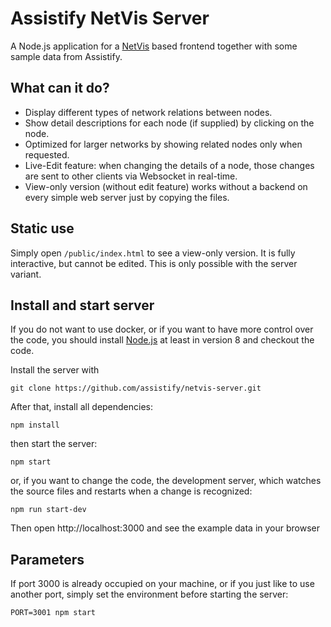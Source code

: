 # Assistify NetVis Server

A Node.js application for a
[NetVis](https://github.com/jschirrmacher/netvis.git) based frontend
together with some sample data from Assistify.

## What can it do?

- Display different types of network relations between nodes.
- Show detail descriptions for each node (if supplied) by clicking on the node.
- Optimized for larger networks by showing related nodes only when requested.
- Live-Edit feature: when changing the details of a node, those changes are sent to other clients via Websocket in real-time.
- View-only version (without edit feature) works without a backend on every simple web server just by copying the files.

## Static use

Simply open `/public/index.html` to see a view-only version.
It is fully interactive, but cannot be edited.
This is only possible with the server variant. 

## Install and start server

If you do not want to use docker, or if you want to have more control over the code,
you should install [Node.js](https://nodejs.org/en/) at least in version 8 and checkout the code.

Install the server with

    git clone https://github.com/assistify/netvis-server.git

After that, install all dependencies:

    npm install

then start the server:

    npm start

or, if you want to change the code, the development server, which
watches the source files and restarts when a change is recognized:

    npm run start-dev

Then open http://localhost:3000 and see the example data in your browser

## Parameters

If port 3000 is already occupied on your machine, or if you just like to
use another port, simply set the environment before starting the server:

    PORT=3001 npm start
